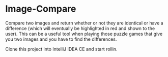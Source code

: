 # Image-Compare
Compare two images and return whether or not they are identical or have a difference (which will eventually be highlighted in red and shown to the user). This can be a useful tool when playing those puzzle games that give you two images and you have to find the differences.

Clone this project into IntelliJ IDEA CE and start rollin. 
